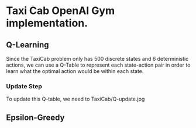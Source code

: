 # Taxi Cab OpenAI Gym implementation.

## Q-Learning
Since the TaxiCab problem only has 500 discrete states and 6 deterministic actions, we can use a Q-Table to represent each state-action pair in order to learn what the optimal action would be within each state.

### Update Step
To update this Q-table, we need to 
TaxiCab/Q-update.jpg
## Epsilon-Greedy
